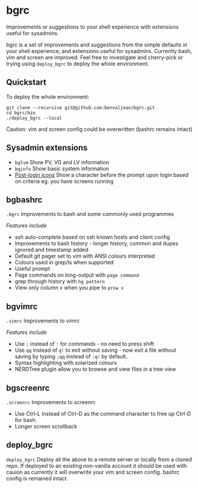 # bgrc
Improvements or suggestions to your shell experience with extensions useful for sysadmins.

bgrc is a set of improvements and suggestions from the simple defaults in your shell experience; and extensions useful for sysadmins. Currently bash, vim and screen are improved. Feel free to investigate and cherry-pick or trying using `deploy_bgrc` to deploy the whole environment.

## Quickstart

To deploy the whole environment:

	git clone --recursive git@github.com:benvaljean/bgrc.git
	cd bgrc/bin
	./deploy_bgrc --local

Caution: vim and screen config could be overwritten (bashrc remains intact)

## Sysadmin extensions

- `bglvm`  Show PV, VG and LV information
- `bginfo`  Show basic system information
- [Post-login icons](https://github.com/benvaljean/bgrc/wiki/Post-login%20icons) Show a character before the prompt upon login based on criteria eg. you have screens running

## bgbashrc

`.bgrc`
Improvements to bash and some commonly used programmes

*Features include*

- ssh auto-complete based on ssh known hosts and client config
- Improvements to bash history - longer history, common and dupes ignored and timestamp added
- Default git pager set to vim with ANSI colours interpreted
- Colours used in grep/ls when supported
- Useful prompt
- Page commands on long-output with `page command`
- grep through history with `hg pattern`
- View only column x when you pipe to `prow x`

## bgvimrc

`.vimrc`
Improvements to vimrc

*Features include*

- Use `;` instead of `:` for commands - no need to press shift
- Use `qq` instead of `q!` to exit without saving - now exit a file without saving by typing `;qq` instead of `:q!` by default.
- Syntax highlighting with solarized colours
- NERDTree plugin allow you to browse and view files in a tree view

## bgscreenrc

`.screenrc`
Improvements to screenrc

- Use Ctrl-L instead of Ctrl-D as the command character to free up Ctrl-D for bash.
- Longer screen scrollback

## deploy_bgrc

`deploy_bgrc`
Deploy all the above to a remote server or locally from a cloned repo. If deployed to an existing non-vanilla account it should be used with cauion as currently it will overwrite your vim and screen config. bashrc config is remained intact.
